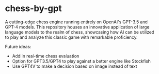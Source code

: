 # chess-by-gpt
A cutting-edge chess engine running entirely on OpenAI's GPT-3.5 and GPT-4 models. This repository houses an innovative application of large language models to the realm of chess, showcasing how AI can be utilized to play and analyze this classic game with remarkable proficiency.


Future ideas:

- Add in real-time chess evaluation
- Option for GPT3.5/GPT4 to play against a better engine like Stockfish
- Use GPT4V to make a decision based on image instead of text
